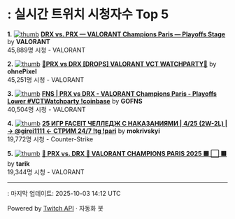 # : 실시간 트위치 시청자수 Top 5

**1.** [![thumb](https://static-cdn.jtvnw.net/previews-ttv/live_user_valorant-320x180.jpg)](https://twitch.tv/VALORANT)
**[DRX vs. PRX — VALORANT Champions Paris — Playoffs Stage](https://twitch.tv/VALORANT)** by **VALORANT**<br>45,889명 시청  - VALORANT

**2.** [![thumb](https://static-cdn.jtvnw.net/previews-ttv/live_user_ohnepixel-320x180.jpg)](https://twitch.tv/ohnePixel)
**[🔴PRX vs DRX [DROPS] VALORANT VCT WATCHPARTY🔴](https://twitch.tv/ohnePixel)** by **ohnePixel**<br>45,251명 시청  - VALORANT

**3.** [![thumb](https://static-cdn.jtvnw.net/previews-ttv/live_user_gofns-320x180.jpg)](https://twitch.tv/GOFNS)
**[FNS | PRX vs DRX - VALORANT Champions Paris - Playoffs Lower #VCTWatchparty !coinbase](https://twitch.tv/GOFNS)** by **GOFNS**<br>40,504명 시청  - VALORANT

**4.** [![thumb](https://static-cdn.jtvnw.net/previews-ttv/live_user_mokrivskyi-320x180.jpg)](https://twitch.tv/mokrivskyi)
**[25 ИГР FACEIT ЧЕЛЛЕДЖ С НАКАЗАНИЯМИ | 4/25 (2W-2L) | -> @girei1111 <- СТРИМ 24/7 !tg !pari](https://twitch.tv/mokrivskyi)** by **mokrivskyi**<br>19,772명 시청  - Counter-Strike

**5.** [![thumb](https://static-cdn.jtvnw.net/previews-ttv/live_user_tarik-320x180.jpg)](https://twitch.tv/tarik)
**[🛑 PRX vs. DRX 🛑 VALORANT CHAMPIONS PARIS 2025 🟦 ⬜ 🟥](https://twitch.tv/tarik)** by **tarik**<br>19,344명 시청  - VALORANT


---
: 마지막 업데이트: 2025-10-03 14:12 UTC

Powered by [Twitch API](https://dev.twitch.tv/docs/api/reference) · 자동화 봇